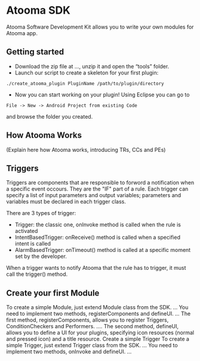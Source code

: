 Atooma SDK
==========

Atooma Software Development Kit allows you to write your own modules for Atooma app.

Getting started
---------------
- Download the zip file at …, unzip it and open the “tools” folder.
- Launch our script to create a skeleton for your first plugin:

```
./create_atooma_plugin PluginName /path/to/plugin/directory
```
- Now you can start working on your plugin! Using Eclipse you can go to 

```
File -> New -> Android Project from existing Code 
```
and browse the folder you created.

How Atooma Works
----------------
(Explain here how Atooma works, introducing TRs, CCs and PEs)

Triggers
--------
Triggers are components that are responsible to forword a notification when a
specific event occours. They are the "IF" part of a rule.
Each trigger can specify a list of input parameters and output variables; parameters and
variables must be declared in each trigger class.

There are 3 types of trigger:

- Trigger: the classic one, onInvoke method is called when the rule is activated
- IntentBasedTrigger: onReceive() method is called when a specified intent is called
- AlarmBasedTrigger: onTimeout() method is called at a specific moment set by the developer.

When a trigger wants to notify Atooma that the rule has to trigger, it must call the trigger() method.

Create your first Module
------------------------
To create a simple Module, just extend Module class from the SDK.
...
You need to implement two methods, registerComponents and defineUI.
…
The first method, registerComponents, allows you to register Triggers, ConditionCheckers and
Performers.
….
The second method, defineUI, allows you to define a UI for your plugins, specifying icon
resources (normal and pressed icon) and a title resource.
Create a simple Trigger
To create a simple Trigger, just extend Trigger class from the SDK.
...
You need to implement two methods, onInvoke and defineUI.
…
